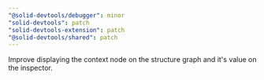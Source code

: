 ```yaml
---
"@solid-devtools/debugger": minor
"solid-devtools": patch
"solid-devtools-extension": patch
"@solid-devtools/shared": patch
---
```


Improve displaying the context node on the structure graph and it's value on the inspector.
